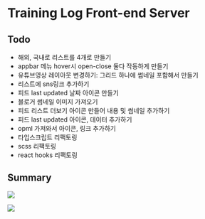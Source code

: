 # Training Log Front-end Server

## Todo

- 해외, 국내로 리스트를 4개로 만들기
- appbar 메뉴 hover시 open-close 둘다 작동하게 만들기
- 유튜브영상 레이아웃 변경하기: 그리드 하나에 썸네일 포함해서 만들기
- 리스트에 sns링크 추가하기
- 피드 last updated 날짜 아이콘 만들기
- 블로거 썸네일 이미지 가져오기
- 피드 리스트 더보기 아이콘 만들어 내용 및 썸네일 추가하기
- 피드 last updated 아이콘, 데이터 추가하기
- opml 가져와서 아이콘, 링크 추가하기
- 타입스크립트 리팩토링
- scss 리팩토링
- react hooks 리팩토링

## Summary

[![](https://res.cloudinary.com/yangeok/image/upload/v1554888938/training-log/11.jpg)](https://res.cloudinary.com/yangeok/image/upload/v1554888938/training-log/11.jpg)

[![](https://res.cloudinary.com/yangeok/image/upload/v1558403801/portfolio/screencapture-training-front-netlify-2019-05-21-10_54_21.png)](https://res.cloudinary.com/yangeok/image/upload/v1558403801/portfolio/screencapture-training-front-netlify-2019-05-21-10_54_21.png)
